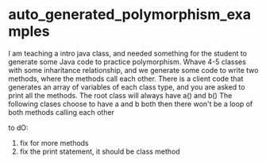 # auto_generated_polymorphism_examples
I am teaching a intro java class, and needed something for the student to generate some Java code to practice polymorphism. 
Whave 4-5 classes with some inharitance relationship, and we generate some code to write two methods, where the methods call each other. There is a client code that generates an array of variables of each class type, and you are asked to print all the methods. 
The root class will always have a() and b()
The following clases choose to have a and b both then there won't be a loop of both methods calling each other 

to dO: 
1. fix for more methods 
2. fix the print statement, it should be class method 
